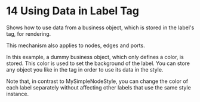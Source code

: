 # 14 Using Data in Label Tag

Shows how to use data from a business object, which is stored in the label's tag,
for rendering.
  

This mechanism also applies to nodes, edges and ports.


In this example, a dummy business object, which only defines a color, is stored. This color
is used to set the background of the label. You can store any object you like in the tag
in order to use its data in the style.



Note that, in contrast to MySimpleNodeStyle, you can change the color of each label separately
without affecting other labels that use the same style instance.
